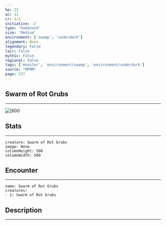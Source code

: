 ```yaml
---
hp: 22
ac: 11
cr: 1/2
initiative: -2
type: 'humanoid'    
size: 'Medium'
environment: ['swamp', 'underdark']
alignment: None
legendary: False
lair: False
mythic: False
regional: False
tags: ['monster', 'environment/swamp', 'environment/underdark']
source: "MPMM"
page: 237
---
```


## Swarm of Rot Grubs
---

![|600](D:/Program%20Files/5e.tools/img/bestiary/MPMM/Swarm%20of%20Rot%20Grubs.webp)

## Stats
---

```statblock
creature: Swarm of Rot Grubs
image: None
columnHeight: 500
columnWidth: 500
```

## Encounter
---

```encounter-table
name: Swarm of Rot Grubs
creatures:
- 1: Swarm of Rot Grubs
```

## Description
---




